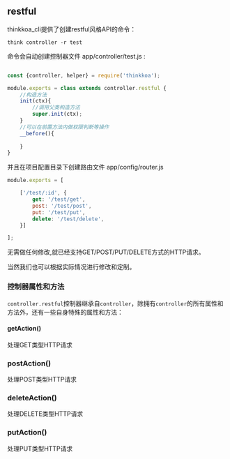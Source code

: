 ## restful

thinkkoa_cli提供了创建restful风格API的命令：

```
think controller -r test
```

命令会自动创建控制器文件 app/controller/test.js :

```js

const {controller, helper} = require('thinkkoa');

module.exports = class extends controller.restful {
    //构造方法
    init(ctx){
        //调用父类构造方法
        super.init(ctx);
    }
    //可以在前置方法内做权限判断等操作
    __before(){
        
    }
}
```
并且在项目配置目录下创建路由文件 app/config/router.js

```js
module.exports = [

    ['/test/:id', {
        get: '/test/get',
        post: '/test/post',
        put: '/test/put',
        delete: '/test/delete',
    }]

];

```

无需做任何修改,就已经支持GET/POST/PUT/DELETE方式的HTTP请求。

当然我们也可以根据实际情况进行修改和定制。

### 控制器属性和方法

`controller.restful`控制器继承自`controller`，除拥有`controller`的所有属性和方法外，还有一些自身特殊的属性和方法：

#### getAction()

处理GET类型HTTP请求

### postAction()

处理POST类型HTTP请求

### deleteAction()

处理DELETE类型HTTP请求

### putAction()

处理PUT类型HTTP请求